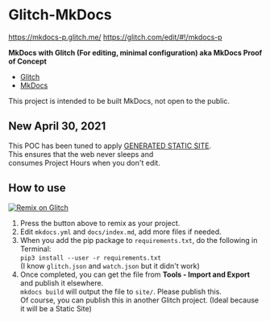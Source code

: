 # Glitch-MkDocs

<https://mkdocs-p.glitch.me/>
<https://glitch.com/edit/#!/mkdocs-p>

**MkDocs with Glitch (For editing, minimal configuration) aka MkDocs Proof of Concept**

- [Glitch](https://glitch.com/)
- [MkDocs](https://www.mkdocs.org/)

This project is intended to be built MkDocs, not open to the public.

## New April 30, 2021

This POC has been tuned to apply [GENERATED STATIC SITE](https://help.glitch.com/kb/article/113-i-noticed-a-%E2%80%9Cglitch%E2%80%9D-entry-in-the-react-and-eleventy-starter-projects%E2%80%99-package-json-what-does-that-do/).  
This ensures that the web never sleeps and  
consumes Project Hours when you don't edit.

## How to use

[![Remix on Glitch](https://cdn.glitch.com/2703baf2-b643-4da7-ab91-7ee2a2d00b5b%2Fremix-button.svg)](https://glitch.com/edit/#!/remix/mkdocs-p)

1. Press the button above to remix as your project.
2. Edit `mkdocs.yml` and `docs/index.md`, add more files if needed.
3. When you add the pip package to `requirements.txt`, do the following in Terminal:  
`pip3 install --user -r requirements.txt`  
(I know `glitch.json` and `watch.json` but it didn't work)
4. Once completed, you can get the file from **Tools - Import and Export** and publish it elsewhere.  
`mkdocs build` will output the file to `site/`. Please publish this.  
Of course, you can publish this in another Glitch project. (Ideal because it will be a Static Site)
